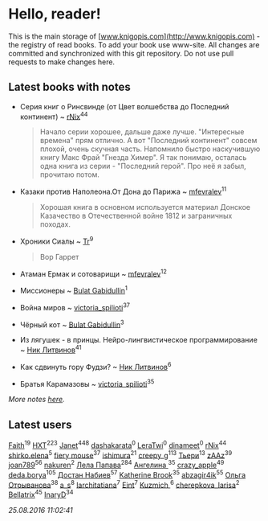 # Hello, reader!
This is the main storage of [www.knigopis.com](http://www.knigopis.com) - the registry of read books.
To add your book use www-site. All changes are committed and synchronized with this git repository.
Do not use pull requests to make changes here.


## Latest books with notes
* Серия книг о Ринсвинде (от Цвет волшебства до Последний континент) ~ [rNix](users/115/115622071-twitter)<sup>44</sup>
    > Начало серии хорошее, дальше даже лучше. "Интересные времена" прям отлично. 
    > А вот "Последний континент" совсем плохой, очень скучная часть. Напомнило быстро наскучившую книгу Макс Фрай "Гнезда Химер".
    > Я так понимаю, осталась одна книга из серии - "Последний герой". Про неё я забыл, прочитаю потом.

* Казаки против Наполеона.От Дона до Парижа ~ [mfevralev](users/140/140966150-vkontakte)<sup>11</sup>
    > Хорошая книга в основном используется материал Донское Казачество в Отечественной войне 1812 и заграничных походах.

* Хроники Сиалы ~ [Tr](users/122/12282474-vkontakte)<sup>9</sup>
    > Вор Гаррет

* Атаман Ермак и сотоварищи ~ [mfevralev](users/140/140966150-vkontakte)<sup>12</sup>

* Миссионеры ~ [Bulat Gabidullin](users/150/1503854-vkontakte)<sup>1</sup>

* Война миров ~ [victoria_spilioti](users/219/219259003-vkontakte)<sup>37</sup>

* Чёрный кот ~ [Bulat Gabidullin](users/150/1503854-vkontakte)<sup>3</sup>

* Из лягушек - в принцы. Нейро-лингвистическое программирование ~ [Ник Литвинов](users/lec/leczQ3Eya3-linkedin)<sup>41</sup>

* Как сдвинуть гору Фудзи? ~ [Ник Литвинов](users/lec/leczQ3Eya3-linkedin)<sup>6</sup>

* Братья Карамазовы ~ [victoria_spilioti](users/219/219259003-vkontakte)<sup>35</sup>


_More notes [here](latest_books_with_notes.md)._


## Latest users
[Faith](users/112/112366191289808901180-google)<sup>19</sup> [HXT](users/100/100002563462782-facebook)<sup>223</sup> [Janet](users/205/20565064-vkontakte)<sup>448</sup> [dashakarata](users/446/4468151-vkontakte)<sup>0</sup> [LeraTwi](users/116/1167824956614242-facebook)<sup>0</sup> [dinameet](users/457/45786870-vkontakte)<sup>0</sup> [rNix](users/115/115622071-twitter)<sup>44</sup> [shirko.elena](users/100/100001858801764-facebook)<sup>5</sup> [fiery mouse](users/105/105852303950227831814-google)<sup>37</sup> [ishimura](users/157/15716698-vkontakte)<sup>21</sup> [creepy_g](users/747/74743045-vkontakte)<sup>113</sup> [Тьери](users/872/87255457-vkontakte)<sup>13</sup> [zAAz](users/202/202248233-vkontakte)<sup>39</sup> [joan789](users/240/2401650-vkontakte)<sup>56</sup> [nakuren](users/351/3517945-vkontakte)<sup>2</sup> [Лела Папава](users/761/76187635-vkontakte)<sup>284</sup> [Ангелина ](users/142/142301319-vkontakte)<sup>35</sup> [crazy_apple](users/495/49559930-vkontakte)<sup>49</sup> [deda.borya](users/111/111002996-vkontakte)<sup>105</sup> [Достан Набиев](users/175/17512464403843660334-mailru)<sup>57</sup> [Katherine Brook](users/243/243400378-vkontakte)<sup>35</sup> [abzagir4ik](users/362/3621623-vkontakte)<sup>55</sup> [Ольга Отрыванова](users/222/22240417-vkontakte)<sup>38</sup> [a_s](users/140/140262580-vkontakte)<sup>8</sup> [larchitatiana](users/677/67707790-vkontakte)<sup>7</sup> [Eint](users/104/104733697409680897924-google)<sup>7</sup> [Kuzmich ](users/214/214317221-vkontakte)<sup>6</sup> [cherepkova_larisa](users/721/7214806-vkontakte)<sup>2</sup> [Bellatrix](users/100/1008207949261316-facebook)<sup>45</sup> [InaryD](users/562/56228374-vkontakte)<sup>34</sup> 

_25.08.2016 11:02:41_
